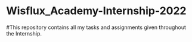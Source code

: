 # Wisflux_Academy-Internship-2022

#This repository contains all my tasks and assignments given throughout the Internship.
